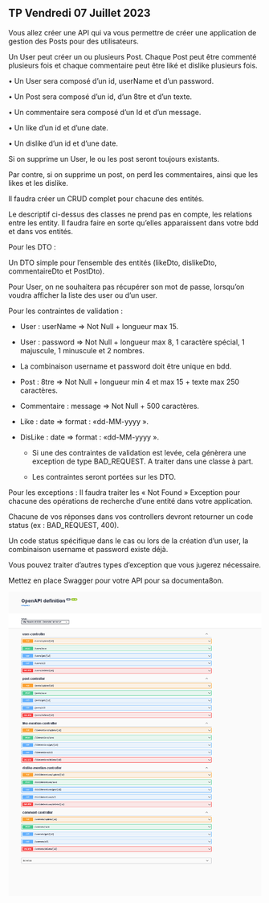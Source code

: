 ## TP Vendredi 07 Juillet 2023



Vous allez créer une API qui va vous permettre de créer une application de gestion des Posts pour des utilisateurs.

Un User peut créer un ou plusieurs Post. Chaque Post peut être commenté plusieurs fois et chaque commentaire peut être liké et dislike plusieurs fois.

• Un User sera composé d’un id, userName et d’un password.

• Un Post sera composé d’un id, d’un 8tre et d’un texte.

• Un commentaire sera composé d’un Id et d’un message.

• Un like d’un id et d’une date.

• Un dislike d’un id et d’une date.

Si on supprime un User, le ou les post seront toujours existants.

Par contre, si on supprime un post, on perd les commentaires, ainsi que les likes et les dislike.

Il faudra créer un CRUD complet pour chacune des entités.

Le descriptif ci-dessus des classes ne prend pas en compte, les relations entre les entity. 
Il faudra faire en sorte qu’elles apparaissent dans votre bdd et dans vos entités.

Pour les DTO :

Un DTO simple pour l’ensemble des entités (likeDto, dislikeDto, commentaireDto et PostDto).

Pour User, on ne souhaitera pas récupérer son mot de passe, lorsqu’on voudra afficher la liste des user ou d’un user.

Pour les contraintes de validation :

- User : userName => Not Null + longueur max 15.
- User : password => Not Null + longueur max 8, 1 caractère spécial, 1 majuscule, 1 minuscule et 2 nombres.
- La combinaison username et password doit être unique en bdd.
- Post : 8tre => Not Null + longueur min 4 et max 15 + texte max 250 caractères.
- Commentaire : message => Not Null + 500 caractères.
- Like : date => format : «dd-MM-yyyy ».
- DisLike : date => format : «dd-MM-yyyy ».

  - Si une des contraintes de validation est levée, cela génèrera une exception de type BAD_REQUEST.
  A traiter dans une classe à part.
  
  - Les contraintes seront portées sur les DTO.


Pour les exceptions :
Il faudra traiter les « Not Found » Exception pour chacune des opérations de recherche d’une entité dans votre application.

Chacune de vos réponses dans vos controllers devront retourner un code status (ex : BAD_REQUEST, 400).

Un code status spécifique dans le cas ou lors de la création d’un user, la combinaison username et password existe déjà.

Vous pouvez traiter d’autres types d’exception que vous jugerez nécessaire. 

Mettez en place Swagger pour votre API pour sa documenta8on.

![swagger.png](swagger.png)

